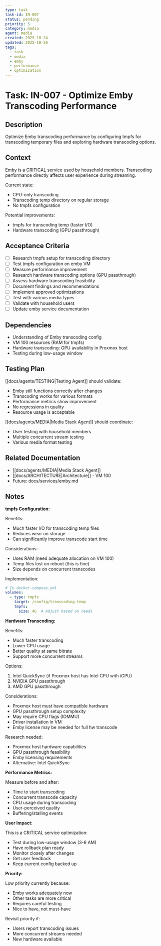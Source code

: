 ```yaml
---
type: task
task-id: IN-007
status: pending
priority: 5
category: media
agent: media
created: 2025-10-24
updated: 2025-10-26
tags:
  - task
  - media
  - emby
  - performance
  - optimization
---
```


# Task: IN-007 - Optimize Emby Transcoding Performance

## Description

Optimize Emby transcoding performance by configuring tmpfs for transcoding temporary files and exploring hardware transcoding options.

## Context

Emby is a CRITICAL service used by household members. Transcoding performance directly affects user experience during streaming.

Current state:
- CPU-only transcoding
- Transcoding temp directory on regular storage
- No tmpfs configuration

Potential improvements:
- tmpfs for transcoding temp (faster I/O)
- Hardware transcoding (GPU passthrough)

## Acceptance Criteria

- [ ] Research tmpfs setup for transcoding directory
- [ ] Test tmpfs configuration on emby VM
- [ ] Measure performance improvement
- [ ] Research hardware transcoding options (GPU passthrough)
- [ ] Assess hardware transcoding feasibility
- [ ] Document findings and recommendations
- [ ] Implement approved optimizations
- [ ] Test with various media types
- [ ] Validate with household users
- [ ] Update emby service documentation

## Dependencies

- Understanding of Emby transcoding config
- VM 100 resources (RAM for tmpfs)
- Hardware transcoding: GPU availability in Proxmox host
- Testing during low-usage window

## Testing Plan

[[docs/agents/TESTING|Testing Agent]] should validate:
- Emby still functions correctly after changes
- Transcoding works for various formats
- Performance metrics show improvement
- No regressions in quality
- Resource usage is acceptable

[[docs/agents/MEDIA|Media Stack Agent]] should coordinate:
- User testing with household members
- Multiple concurrent stream testing
- Various media format testing

## Related Documentation

- [[docs/agents/MEDIA|Media Stack Agent]]
- [[docs/ARCHITECTURE|Architecture]] - VM 100
- Future: docs/services/emby.md

## Notes

**tmpfs Configuration:**

Benefits:
- Much faster I/O for transcoding temp files
- Reduces wear on storage
- Can significantly improve transcode start time

Considerations:
- Uses RAM (need adequate allocation on VM 100)
- Temp files lost on reboot (this is fine)
- Size depends on concurrent transcodes

Implementation:
```yaml
# In docker-compose.yml
volumes:
  - type: tmpfs
    target: /config/transcoding-temp
    tmpfs:
      size: 4G  # Adjust based on needs
```

**Hardware Transcoding:**

Benefits:
- Much faster transcoding
- Lower CPU usage
- Better quality at same bitrate
- Support more concurrent streams

Options:
1. Intel QuickSync (if Proxmox host has Intel CPU with iGPU)
2. NVIDIA GPU passthrough
3. AMD GPU passthrough

Considerations:
- Proxmox host must have compatible hardware
- GPU passthrough setup complexity
- May require CPU flags (IOMMU)
- Driver installation in VM
- Emby license may be needed for full hw transcode

Research needed:
- Proxmox host hardware capabilities
- GPU passthrough feasibility
- Emby licensing requirements
- Alternative: Intel QuickSync

**Performance Metrics:**

Measure before and after:
- Time to start transcoding
- Concurrent transcode capacity
- CPU usage during transcoding
- User-perceived quality
- Buffering/stalling events

**User Impact:**

This is a CRITICAL service optimization:
- Test during low-usage window (3-6 AM)
- Have rollback plan ready
- Monitor closely after changes
- Get user feedback
- Keep current config backed up

**Priority:**

Low priority currently because:
- Emby works adequately now
- Other tasks are more critical
- Requires careful testing
- Nice to have, not must-have

Revisit priority if:
- Users report transcoding issues
- More concurrent streams needed
- New hardware available
